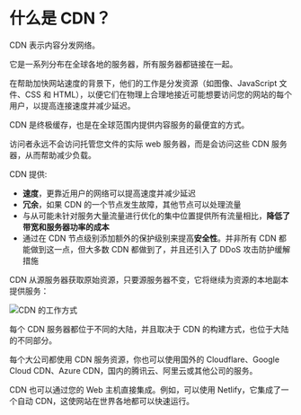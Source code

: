# 什么是 CDN？

CDN 表示内容分发网络。

它是一系列分布在全球各地的服务器，所有服务器都链接在一起。

在帮助加快网站速度的背景下，他们的工作是分发资源（如图像、JavaScript 文件、CSS 和 HTML），以便它们在物理上合理地接近可能想要访问您的网站的每个用户，以提高连接速度并减少延迟。

CDN 是终极缓存，也是在全球范围内提供内容服务的最便宜的方式。

访问者永远不会访问托管您文件的实际 web 服务器，而是会访问这些 CDN 服务器，从而帮助减少负载。

CDN 提供:

- **速度**，更靠近用户的网络可以提高速度并减少延迟
- **冗余**，如果 CDN 的一个节点发生故障，其他节点可以处理流量
- 与从可能未针对服务大量流量进行优化的集中位置提供所有流量相比，**降低了带宽和服务器功率的成本**
- 通过在 CDN 节点级别添加额外的保护级别来提高**安全性**。并非所有 CDN 都能做到这一点，但大多数 CDN 都做到了，并且还引入了 DDoS 攻击防护缓解措施

CDN 从源服务器获取原始资源，只要源服务器不变，它将继续为资源的本地副本提供服务：

![CDN 的工作方式](https://upload-images.jianshu.io/upload_images/18281896-73ee14b26fc59173.png?imageMogr2/auto-orient/strip%7CimageView2/2/w/1240)

每个 CDN 服务器都位于不同的大陆，并且取决于 CDN 的构建方式，也位于大陆的不同部分。

每个大公司都使用 CDN 服务资源，你也可以使用国外的 Cloudflare、Google Cloud CDN、Azure CDN，国内的腾讯云、阿里云或其他公司的服务。

CDN 也可以通过您的 Web 主机直接集成。例如，可以使用 Netlify，它集成了一个自动 CDN，这使网站在世界各地都可以快速运行。

